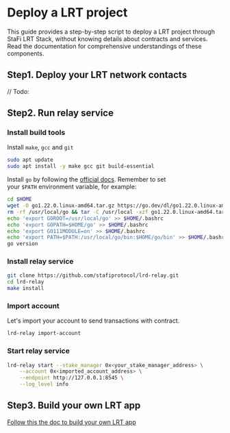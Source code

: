 # Deploy a LRT project

This guide provides a step-by-step script to deploy a LRT project through StaFi LRT Stack, without knowing details about contracts and services. Read the documentation for comprehensive understandings of these components.

## Step1. Deploy your LRT network contacts

// Todo:


## Step2. Run relay service

### Install build tools

Install `make`, `gcc` and `git`

```bash
sudo apt update
sudo apt install -y make gcc git build-essential
```

Install `go` by following the [official docs](https://golang.org/doc/install). Remember to set your `$PATH` environment variable, for example:

```bash
cd $HOME
wget -O go1.22.0.linux-amd64.tar.gz https://go.dev/dl/go1.22.0.linux-amd64.tar.gz
rm -rf /usr/local/go && tar -C /usr/local -xzf go1.22.0.linux-amd64.tar.gz && rm go1.22.0.linux-amd64.tar.gz
echo 'export GOROOT=/usr/local/go' >> $HOME/.bashrc
echo 'export GOPATH=$HOME/go' >> $HOME/.bashrc
echo 'export GO111MODULE=on' >> $HOME/.bashrc
echo 'export PATH=$PATH:/usr/local/go/bin:$HOME/go/bin' >> $HOME/.bashrc && . $HOME/.bashrc
go version
```

### Install relay service

```bash
git clone https://github.com/stafiprotocol/lrd-relay.git
cd lrd-relay
make install
```

### Import account

Let's import your account to send transactions with contract.

```bash
lrd-relay import-account
```

### Start relay service

```bash
lrd-relay start --stake_manager 0x<your_stake_manager_address> \
    --account 0x<imported_account_address> \
    --endpoint http://127.0.0.1:8545 \
    --log_level info
```

## Step3. Build your own LRT app

[Follow this the doc to build your own LRT app](app.html)